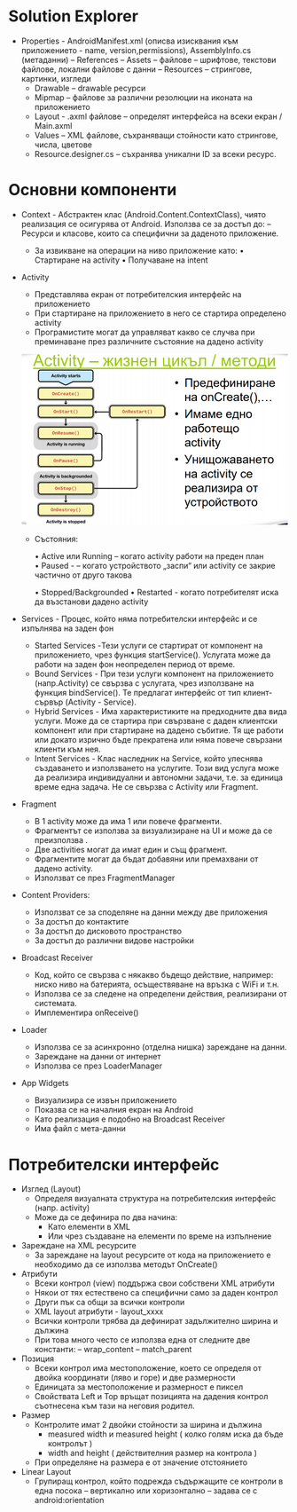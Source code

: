 # Solution Explorer

- Properties - AndroidManifest.xml (описва изисквания към приложението - name, version,permissions), AssemblyInfo.cs (метаданни)
– References
– Assets – файлове – шрифтове, текстови файлове, локални файлове с данни
– Resources – стрингове, картинки, изгледи
  - Drawable – drawable ресурси
  - Mipmap – файлове за различни резолюции на иконата на приложението
  - Layout - .axml файлове – определят интерфейса на всеки екран / Main.axml
  - Values – XML файлове, съхраняващи стойности като стрингове, числа, цветове
  - Resource.designer.cs – съхранява уникални ID за всеки ресурс. 
  
# Основни компоненти

- Context - Абстрактен клас (Android.Content.ContextClass), чиято реализация се осигурява от Android.
    Използва се за достъп до:
    – Ресурси и класове, които са специфични за даденото приложение.
    - За извикване на операции на ниво приложение като: 
        • Стартиране на activity
        • Получаване на intent
        
- Activity
  - Представлява екран от потребителския интерфейс на приложението
  - При стартиране на приложението в него се стартира определено activity
  - Програмистите могат да управляват какво се случва при преминаване през различните състояние на дадено activity
  
   ![alt text](https://raw.githubusercontent.com/profjordanov/Xamarin-Android-Basics/master/life_cycle.PNG)
  
  - Състояния:
  
     • Active или Running – когато activity работи на преден план    
     • Paused - – когато устройството „заспи“ или activity се закрие частично от друго такова
     
     • Stopped/Backgrounded
     • Restarted - когато потребителят иска да възстанови дадено activity
     
- Services - Процес, който няма потребителски интерфейс и се изпълнява на заден фон  
    - Started Services -Тези услуги се стартират от компонент на приложението, чрез функция startService(). Услугата може да работи на заден фон неопределен период от време.
    - Bound Services - При тези услуги компонент на приложението (напр.Activity) се свързва с услугата, чрез използване на функция bindService(). Те предлагат интерфейс от тип клиент-сървър (Activity - Service).
    - Hybrid Services - Има характеристиките на предходните два вида услуги. Може да се стартира при свързване с даден клиентски компонент или при стартиране на дадено събитие. Тя ще работи или докато изрично бъде прекратена или няма повече свързани клиенти към нея.
    - Intent Services - Клас наследник на Service, който улеснява създаването и използването на услугите. Този вид услуга може да реализира индивидуални и автономни задачи, т.е. за единица време една задача. Не се свързва с Activity или Fragment.
    
- Fragment 
  - В 1 activity може да има 1 или повече фрагменти.
  - Фрагментът се използва за визуализиране на UI и може да се преизползва .
  - Две activities могат да имат един и същ фрагмент.
  - Фрагментите могат да бъдат добавяни или премахвани от дадено activity.
  - Използват се през FragmentManager
  
  
- Content Providers:
  - Използват се за споделяне на данни между две приложения 
  - За достъп до контактите
  - За достъп до дисковото пространство
  - За достъп до различни видове настройки

- Broadcast Receiver
  - Код, който се свързва с някакво бъдещо действие, например: ниско ниво на батерията, осъществяване на връзка с WiFi и т.н.
  - Използва се за следене на определени действия, реализирани от системата.
  - Имплементира onReceive()

- Loader
  - Използва се за асинхронно (отделна нишка) зареждане на данни.
  - Зареждане на данни от интернет
  - Използва се през LoaderManager

- App Widgets
  - Визуализира се извън приложението
  - Показва се на началния екран на Android
  - Като реализация е подобно на Broadcast Receiver
  - Има файл с мета-данни
  
#  Потребителски интерфейс

- Изглед (Layout)
  - Определя визуалната структура на потребителския интерфейс (напр. activity)
  - Може да се дефинира по два начина:
    - Като елементи в XML
    - Или чрез създаване на елементи по време на изпълнение
- Зареждане на XML ресурсите
  - За зареждане на layout ресурсите от кода  на приложението е необходимо да се използва методът ОnCreate()
- Атрибути
  - Всеки контрол (view) поддържа свои собствени XML атрибути
  - Някои от тях естествено са специфични само за даден контрол
  - Други пък са общи за всички контроли
  - XML layout атрибути - layout_хххх
  - Всички контроли трябва да дефинират задължително ширина и дължина
  - При това много често се използва една от следните две константи:
    – wrap_content
    – match_parent
- Позиция   
  - Всеки контрол има местоположение, което се определя от двойка координати (ляво и горе) и две размерности
  -  Единицата за местоположение и  размерност е пиксел
  -  Свойствата Left и Top връщат позицията  на дадения контрол съотнесена към тази на неговия родител.
- Размер
  - Контролите имат 2 двойки стойности за ширина и дължина
    - measured width и measured height ( колко голям иска да бъде контролът )
    - width and height ( действителния размер на контролa )
  - При определяне на размера е от значение отстоянието
- Linear Layout  
  - Групиращ контрол, който подрежда съдържащите се контроли в една посока
    – вертикално или хоризонтално
    – задава се с android:orientation
